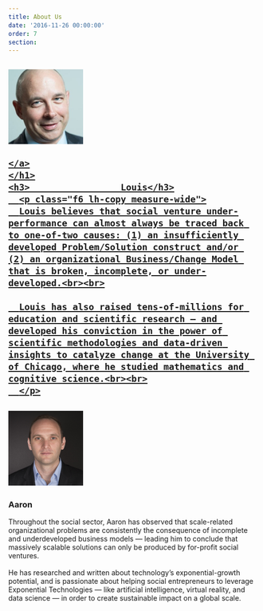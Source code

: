 ```yaml
---
title: About Us
date: '2016-11-26 00:00:00'
order: 7
section:
---
```

<article class="cf">

  <div class="fl w-100 w-50-ns bg-white tl">

  <div class="pa3 pa1-ns">
    <h1>
    <a href="https://www.linkedin.com/in/louissongster" target="_blank" >
    <img src="/uploads/louis-test.jpg" height="150px" class="br-100">

    </a>
    </h1>
    <h3>                 Louis</h3>
      <p class="f6 lh-copy measure-wide">
      Louis believes that social venture under-performance can almost always be traced back to one-of-two causes: (1) an insufficiently developed Problem/Solution construct and/or (2) an organizational Business/Change Model that is broken, incomplete, or under-developed.<br><br>

      Louis has also raised tens-of-millions for education and scientific research — and developed his conviction in the power of scientific methodologies and data-driven insights to catalyze change at the University of Chicago, where he studied mathematics and cognitive science.<br><br>
      </p>
  </div>

  </div>
  <div class="fl w-100 w-50-ns bg-white tl">

  <div class="pa3 pa1-ns">
    <h1>
    <a href="https://www.linkedin.com/in/aaronergreen" target="_blank">
    <img src="/uploads/aaroningrid-crop.jpeg" height="150px" class="br-100">
    </a>
    </h1>
    <h3>Aaron</h3>
      <p class="f6 lh-copy measure-wide" >
      Throughout the social sector, Aaron has observed that scale-related organizational problems are consistently the consequence of incomplete and underdeveloped business models — leading him to conclude that massively scalable solutions can only be produced by for-profit social ventures.<br><br>
      He has researched and written about technology’s exponential-growth potential, and is passionate about helping social entrepreneurs to leverage Exponential Technologies — like artificial intelligence, virtual reality, and data science — in order to create sustainable impact on a global scale.
      </p>
  </div>
  </div>

</article>
